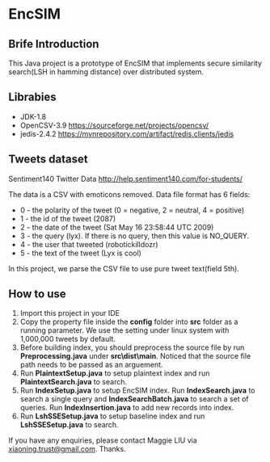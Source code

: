 # EncSIM
## Brife Introduction
This Java project is a prototype of EncSIM that implements secure similarity search(LSH in hamming distance) over distributed system.

## Librabies
- JDK-1.8
- OpenCSV-3.9 https://sourceforge.net/projects/opencsv/
- jedis-2.4.2 https://mvnrepository.com/artifact/redis.clients/jedis

## Tweets dataset
Sentiment140 Twitter Data http://help.sentiment140.com/for-students/

The data is a CSV with emoticons removed. Data file format has 6 fields:
- 0 - the polarity of the tweet (0 = negative, 2 = neutral, 4 = positive)
- 1 - the id of the tweet (2087)
- 2 - the date of the tweet (Sat May 16 23:58:44 UTC 2009)
- 3 - the query (lyx). If there is no query, then this value is NO_QUERY.
- 4 - the user that tweeted (robotickilldozr)
- 5 - the text of the tweet (Lyx is cool)

In this project, we parse the CSV file to use pure tweet text(field 5th).

## How to use
1. Import this project in your IDE
2. Copy the property file inside the **config** folder into **src** folder as a running parameter. We use the setting under linux system with 1,000,000 tweets by default.
3. Before building index, you should preprocess the source file by run **Preprocessing.java** under **src\dist\main**. Noticed that the source file path needs to be passed as an arguement.
4. Run **PlaintextSetup.java** to setup plaintext index and run **PlaintextSearch.java** to search.
5. Run **IndexSetup.java** to setup EncSIM index. Run **IndexSearch.java** to search a single query and **IndexSearchBatch.java** to search a set of queries. Run **IndexInsertion.java** to add new records into index.
6. Run **LshSSESetup.java** to setup baseline index and run **LshSSESetup.java** to search.

If you have any enquiries, please contact Maggie LIU via xiaoning.trust@gmail.com. Thanks.
